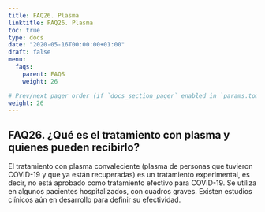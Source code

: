 ```yaml
---
title: FAQ26. Plasma
linktitle: FAQ26. Plasma
toc: true
type: docs
date: "2020-05-16T00:00:00+01:00"
draft: false
menu:
  faqs:
    parent: FAQS
    weight: 26

# Prev/next pager order (if `docs_section_pager` enabled in `params.toml`)
weight: 26
---
```


## FAQ26. ¿Qué es el tratamiento con plasma y quienes pueden recibirlo?

El tratamiento con plasma convaleciente (plasma de personas que tuvieron COVID-19 y que ya están recuperadas) es un tratamiento experimental, es decir, no está aprobado como tratamiento efectivo para COVID-19. Se utiliza en algunos pacientes hospitalizados, con cuadros graves. Existen estudios clínicos aún en desarrollo para definir su efectividad.
